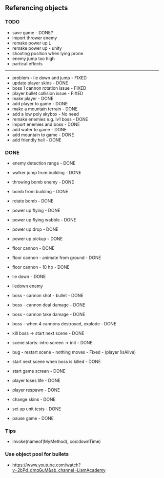 ﻿## Referencing objects

### TODO
* save game - DONE?
* import thrower enemy
* remake power up L
* remake power up - unity
* shooting position when lying prone
* enemy jump too high
* partical effects



----
* problem - lie down and jump - FIXED
* update player skins - DONE
* boss 1 cannon rotation issue - FIXED
* player bullet collision issue - FIXED
* make player - DONE
* add player to game - DONE
* make a mountain terrain - DONE
* add a low poly skybox - No need
* remake enemies e.g. lv1 boss - DONE
* import enemies and boss - DONE
* add water to game - DONE
* add mountain to game - DONE
* add friendly heli - DONE


### DONE
* enemy detection range - DONE
* walker jump from building - DONE
* throwing bomb enemy - DONE
* bomb from building - DONE
* rotate bomb - DONE
* power up flying - DONE
* power up flying wabble - DONE
* power up drop - DONE
* power up pickup - DONE
* floor cannon - DONE
* floor cannon - animate from ground - DONE
* floor cannon - 10 hp - DONE
* lie down - DONE
* liedown enemy
* boss - cannon shot - bullet - DONE
* boss - cannon deal damage - DONE
* boss - cannon take damage - DONE
* boss - when 4 cannons destroyed, explode - DONE
* kill boss -> start next scene - DONE
* scene starts: intro screen -> init - DONE

* bug - restart scene - nothing moves - Fixed - (player !isAlive)
* start next scene when boss is killed - DONE
* start game screen - DONE
* player loses life - DONE
* player respawn - DONE
* change skins - DONE
* set up unit tests - DONE
* pause game - DONE


### Tips
* Invoke(nameof(MyMethod), cooldownTime)


### Use object pool for bullets
* https://www.youtube.com/watch?v=2bPd_dmqGuM&ab_channel=LlamAcademy
